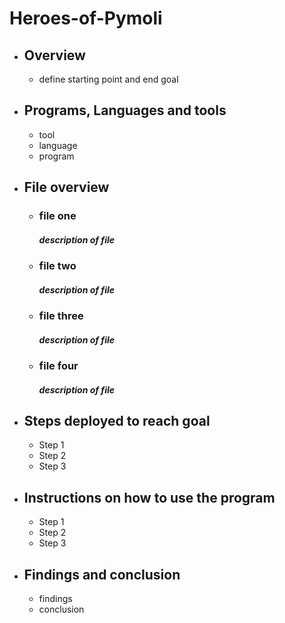 # Heroes-of-Pymoli



- ## Overview
  - define starting point and end goal
  

- ## Programs, Languages and tools
  - tool 
  - language
  - program

- ## File overview
  - ### file one
    ##### *description of file*
  - ### file two
    ##### *description of file*
  - ### file three
    ##### *description of file*
  - ### file four
    ##### *description of file*


- ## Steps deployed to reach goal
    - Step 1
    - Step 2
    - Step 3

- ## Instructions on how to use the program
    - Step 1
    - Step 2
    - Step 3

- ## Findings and conclusion
    - findings
    - conclusion
